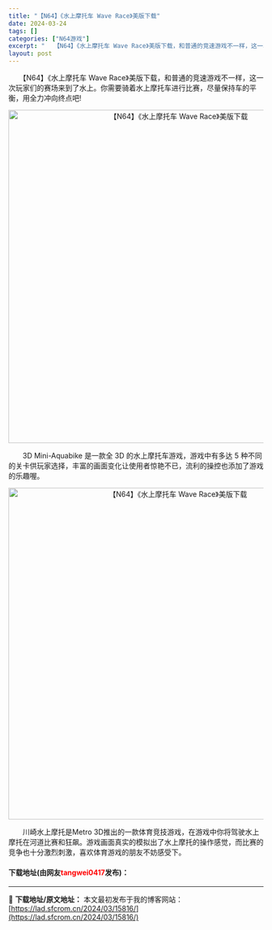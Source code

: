 ```yaml
---
title: "【N64】《水上摩托车 Wave Race》美版下载"
date: 2024-03-24
tags: []
categories: ["N64游戏"]
excerpt: "　　【N64】《水上摩托车 Wave Race》美版下载，和普通的竞速游戏不一样，这一次玩家们的赛场来到了水上。你需要骑着水上摩托车进行比赛，尽量保持车的平衡，用全力冲向终点吧! 　　3D Mini-Aquabike 是一款全 3D 的水上摩托车游戏，游戏中有多达 5 种不同的关卡供玩家选择，丰富的&hellip;"
layout: post
---
```


 <p>　　【N64】《水上摩托车 Wave Race》美版下载，和普通的竞速游戏不一样，这一次玩家们的赛场来到了水上。你需要骑着水上摩托车进行比赛，尽量保持车的平衡，用全力冲向终点吧!</p> <p align="center"><img align="" border="0" src="https://lad.sfcrom.cn/wp-content/uploads/2024/03/20240324_6600469af35c1.png" width="657" alt="【N64】《水上摩托车 Wave Race》美版下载" /></p> <p>　　3D Mini-Aquabike 是一款全 3D 的水上摩托车游戏，游戏中有多达 5 种不同的关卡供玩家选择，丰富的画面变化让使用者惊艳不已，流利的操控也添加了游戏的乐趣喔。</p> <p align="center"><img align="" border="0" src="https://lad.sfcrom.cn/wp-content/uploads/2024/03/20240324_6600469c994ce.png" width="654" alt="【N64】《水上摩托车 Wave Race》美版下载" /></p> <p>　　川崎水上摩托是Metro 3D推出的一款体育竞技游戏，在游戏中你将驾驶水上摩托在河道比赛和狂飙。游戏画面真实的模拟出了水上摩托的操作感觉，而比赛的竞争也十分激烈刺激，喜欢体育游戏的朋友不妨感受下。</p> <p><h4>下载地址(由网友<font color="red">tangwei0417</font>发布)：</h4></p> 

---
📖 **下载地址/原文地址：** 本文最初发布于我的博客网站：[https://lad.sfcrom.cn/2024/03/15816/](https://lad.sfcrom.cn/2024/03/15816/)
